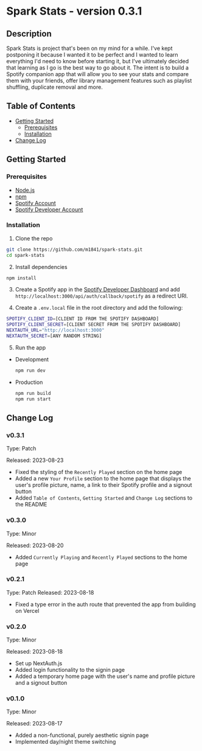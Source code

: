 # Spark Stats - version 0.3.1

## Description

Spark Stats is project that's been on my mind for a while. I've kept postponing it because I wanted it to be perfect and I wanted to learn everything I'd need to know before starting it, but I've ultimately decided that learning as I go is the best way to go about it. The intent is to build a Spotify companion app that will allow you to see your stats and compare them with your friends, offer library management features such as playlist shuffling, duplicate removal and more.

## Table of Contents

- [Getting Started](#getting-started)   
    - [Prerequisites](#prerequisites)
    - [Installation](#installation)
- [Change Log](#change-log)


## Getting Started

### Prerequisites

- [Node.js](https://nodejs.org/en/)
- [npm](https://www.npmjs.com/)
- [Spotify Account](https://www.spotify.com/ro-ro/signup)
- [Spotify Developer Account](https://accounts.spotify.com/en/login?continue=https%3A%2F%2Faccounts.spotify.com%2Foauth2%2Fv2%2Fauth%3Fresponse_type%3Dnone%26client_id%3Dcfe923b2d660439caf2b557b21f31221%26scope%3Demail%2Bopenid%2Bprofile%2Buser-self-provisioning%26redirect_uri%3Dhttps%253A%252F%252Fdeveloper.spotify.com%252Floggedin%26state%3D49db3676-37ae-4f42-b845-ba21844edff7)

### Installation

1. Clone the repo

``` bash
git clone https://github.com/m1841/spark-stats.git
cd spark-stats
```

2. Install dependencies

``` bash
npm install
```

3. Create a Spotify app in the [Spotify Developer Dashboard](https://developer.spotify.com/dashboard/applications) and add `http://localhost:3000/api/auth/callback/spotify` as a redirect URI.

4. Create a `.env.local` file in the root directory and add the following:

``` bash
SPOTIFY_CLIENT_ID=[CLIENT ID FROM THE SPOTIFY DASHBOARD]
SPOTIFY_CLIENT_SECRET=[CLIENT SECRET FROM THE SPOTIFY DASHBOARD]
NEXTAUTH_URL="http://localhost:3000"
NEXTAUTH_SECRET=[ANY RANDOM STRING]
```

5. Run the app

- Development
    ``` bash
    npm run dev
    ```
    
- Production
    ``` bash
    npm run build
    npm run start
    ```

## Change Log

### v0.3.1

Type: Patch

Released: 2023-08-23


- Fixed the styling of the `Recently Played` section on the home page
- Added a new `Your Profile` section to the home page that displays the user's profile picture, name, a link to their Spotify profile and a signout button
- Added `Table of Contents`, `Getting Started` and `Change Log` sections to the README

### v0.3.0

Type: Minor

Released: 2023-08-20

- Added `Currently Playing` and `Recently Played` sections to the home page

### v0.2.1

Type: Patch
Released: 2023-08-18

- Fixed a type error in the auth route that prevented the app from building on Vercel

### v0.2.0

Type: Minor

Released: 2023-08-18

- Set up NextAuth.js
- Added login functionality to the signin page
- Added a temporary home page with the user's name and profile picture and a signout button

### v0.1.0

Type: Minor

Released: 2023-08-17

- Added a non-functional, purely aesthetic signin page
- Implemented day/night theme switching